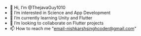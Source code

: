 - 👋 Hi, I’m @ThejavaGuy1010
- 👀 I’m interested in Science and App Development
- 🌱 I’m currently learning Unity and Flutter
- 💞️ I’m looking to collaborate on Flutter projects
- 📫 How to reach me "email-nishkarshsinghcoder@gmail.com"

<!---
ThejavaGuy1010/ThejavaGuy1010 is a ✨ special ✨ repository because its `README.md` (this file) appears on your GitHub profile.
You can click the Preview link to take a look at your changes.
--->
